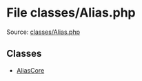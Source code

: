 File classes/Alias.php
=========

Source: [classes/Alias.php](https://github.com/PrestaShop/PrestaShop/blob/1.5.6.0/classes/Alias.php)


Classes
-------

* [AliasCore](class.AliasCore.md)

